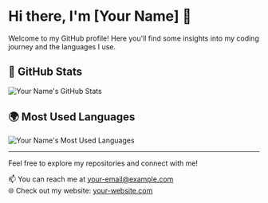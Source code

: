 # Hi there, I'm [Your Name] 👋

Welcome to my GitHub profile! Here you'll find some insights into my coding journey and the languages I use.

## 🚀 GitHub Stats

![Your Name's GitHub Stats](https://github-readme-stats.vercel.app/api?username=YOUR_GITHUB_USERNAME&show_icons=true&hide_title=true&hide=prs&count_private=true&include_all_commits=true&theme=dark&bg_color=000000&text_color=ffffff)

## 🌍 Most Used Languages

![Your Name's Most Used Languages](https://github-readme-stats.vercel.app/api/top-langs/?username=YOUR_GITHUB_USERNAME&layout=compact&theme=dark&bg_color=000000&text_color=ffffff)

<!-- Add any additional sections or information you want to share -->

---

Feel free to explore my repositories and connect with me!

📫 You can reach me at [your-email@example.com](mailto:your-email@example.com)  
🌐 Check out my website: [your-website.com](https://your-website.com)

